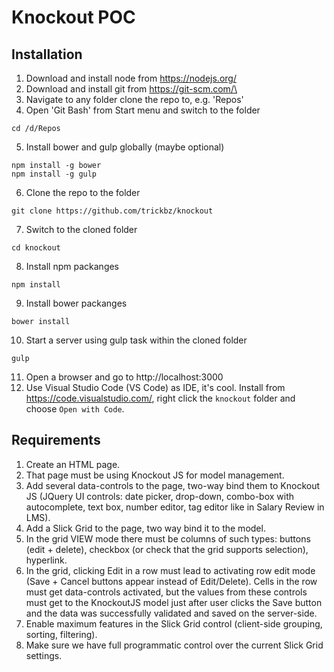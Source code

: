 # Knockout POC

## Installation

1. Download and install node from https://nodejs.org/
2. Download and install git from https://git-scm.com/\
3. Navigate to any folder clone the repo to, e.g. 'Repos'
4. Open 'Git Bash' from Start menu and switch to the folder
```
cd /d/Repos
```
5. Install bower and gulp globally (maybe optional)
```
npm install -g bower
npm install -g gulp
```
6. Clone the repo to the folder
```
git clone https://github.com/trickbz/knockout
```
7. Switch to the cloned folder
```
cd knockout
```
8. Install npm packanges
```
npm install
```
9. Install bower packanges
```
bower install
```
10. Start a server using gulp task within the cloned folder
```
gulp
```
11. Open a browser and go to http://localhost:3000
10. Use Visual Studio Code (VS Code) as IDE, it's cool. Install from https://code.visualstudio.com/, right click the ```knockout``` folder and choose ```Open with Code```. 

## Requirements

1. Create an HTML page.
2. That page must be using Knockout JS for model management.
3. Add several data-controls to the page, two-way bind them to Knockout JS (JQuery UI controls: date picker, drop-down, combo-box with autocomplete, text box, number editor, tag editor like in Salary Review in LMS).
4. Add a Slick Grid to the page, two way bind it to the model.
5. In the grid VIEW mode there must be columns of such types: buttons (edit + delete), checkbox (or check that the grid supports selection), hyperlink.
6. In the grid, clicking Edit in a row must lead to activating row edit mode (Save + Cancel buttons appear instead of Edit/Delete). Cells in the row must get data-controls activated, but the values from these controls must get to the KnockoutJS model just after user clicks the Save button and the data was successfully validated and saved on the server-side.
7. Enable maximum features in the Slick Grid control (client-side grouping, sorting, filtering).
8. Make sure we have full programmatic control over the current Slick Grid settings.